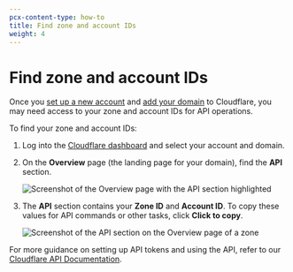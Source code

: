 ```yaml
---
pcx-content-type: how-to
title: Find zone and account IDs
weight: 4
---
```


# Find zone and account IDs

Once you [set up a new account](/fundamentals/get-started/setup/account-setup/) and [add your domain](https://support.cloudflare.com/hc/articles/201720164#2YulMb5YJTVnMxgAgNWdS2) to Cloudflare, you may need access to your zone and account IDs for API operations.

To find your zone and account IDs:

1. Log into the [Cloudflare dashboard](https://dash.cloudflare.com/login) and select your account and domain.
2. On the **Overview** page (the landing page for your domain), find the **API** section.

    ![Screenshot of the Overview page with the API section highlighted](/fundamentals/static/images/get-started/dash-overview-api-highlighted.png)

3. The **API** section contains your **Zone ID** and **Account ID**. To copy these values for API commands or other tasks, click **Click to copy**.

    ![Screenshot of the API section on the Overview page of a zone](/fundamentals/static/images/get-started/dash-overview-api-close-view.png)

For more guidance on setting up API tokens and using the API, refer to our [Cloudflare API Documentation](/api/).